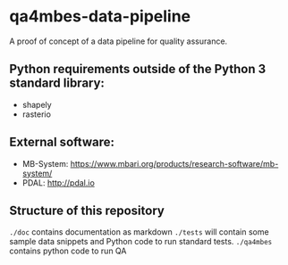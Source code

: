 # qa4mbes-data-pipeline
A proof of concept of a data pipeline for quality assurance.

## Python requirements outside of the Python 3 standard library:
- shapely
- rasterio

## External software:
- MB-System: https://www.mbari.org/products/research-software/mb-system/
- PDAL: http://pdal.io


## Structure of this repository
`./doc` contains documentation as markdown
`./tests` will contain some sample data snippets and Python code to run standard tests.
`./qa4mbes` contains python code to run QA 
